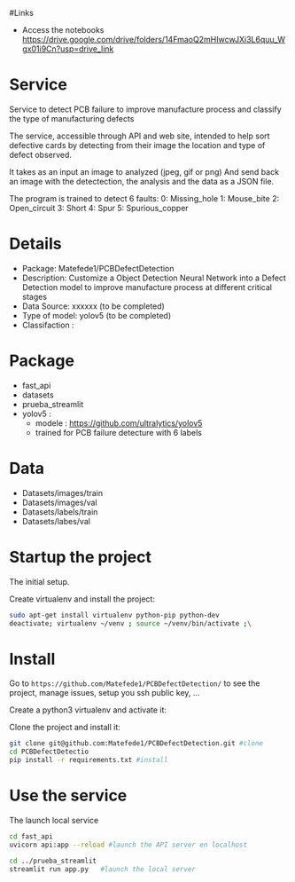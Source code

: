 

#Links
 - Access the notebooks https://drive.google.com/drive/folders/14FmaoQ2mHIwcwJXi3L6quu_Wgx01i9Cn?usp=drive_link

# Service

Service to detect PCB failure to improve manufacture process and classify the type of manufacturing defects

The service, accessible through API and web site, intended to help sort defective cards by detecting from their image the location and type of defect observed. 

It takes as an input an image to analyzed (jpeg, gif or png) 
And send back an image with the detectection, the analysis and the data as a JSON file.

The program is trained to detect 6 faults:
    0: Missing_hole
    1: Mouse_bite
    2: Open_circuit
    3: Short
    4: Spur
    5: Spurious_copper


# Details
- Package: Matefede1/PCBDefectDetection
- Description: Customize a Object Detection Neural Network into a Defect Detection model to improve manufacture process at different critical stages
- Data Source: xxxxxx (to be completed)
- Type of model: yolov5 (to be completed) 
- Classifaction :


# Package 
- fast_api 
- datasets
- prueba_streamlit
- yolov5 :
    * modele : https://github.com/ultralytics/yolov5
    * trained for PCB failure detecture with 6 labels 

# Data

- Datasets/images/train
- Datasets/images/val
- Datasets/labels/train
- Datasets/labes/val

# Startup the project

The initial setup.

Create virtualenv and install the project:
```bash
sudo apt-get install virtualenv python-pip python-dev
deactivate; virtualenv ~/venv ; source ~/venv/bin/activate ;\
```

# Install

Go to `https://github.com/Matefede1/PCBDefectDetection/` to see the project, manage issues,
setup you ssh public key, ...

Create a python3 virtualenv and activate it:


Clone the project and install it:

```bash
git clone git@github.com:Matefede1/PCBDefectDetection.git #clone
cd PCBDefectDetectio
pip install -r requirements.txt #install
```

# Use the service

The launch local service 


```bash
cd fast_api
uvicorn api:app --reload #launch the API server en localhost 

cd ../prueba_streamlit
streamlit run app.py   #launch the local server 
```



